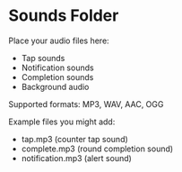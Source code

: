 # Sounds Folder

Place your audio files here:
- Tap sounds
- Notification sounds
- Completion sounds
- Background audio

Supported formats: MP3, WAV, AAC, OGG

Example files you might add:
- tap.mp3 (counter tap sound)
- complete.mp3 (round completion sound)
- notification.mp3 (alert sound)